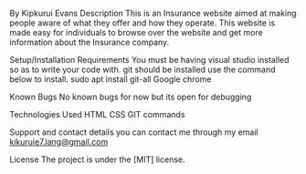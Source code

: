 By Kipkurui Evans
Description
This is an Insurance website aimed at making people aware of what they offer and how they operate. This website is made easy for individuals to browse over the website and get more information about the Insurance company.

Setup/Installation Requirements
You must be having visual studio installed so as to write your code with. git should be installed use the command below to install. sudo apt install git-all
Google chrome 

Known Bugs
No known bugs for now but its open for debugging

Technologies Used
HTML 
CSS 
GIT commands

Support and contact details
you can contact me through my email kikuruie7.lang@gmail.com

License
The project is under the [MIT] license.
